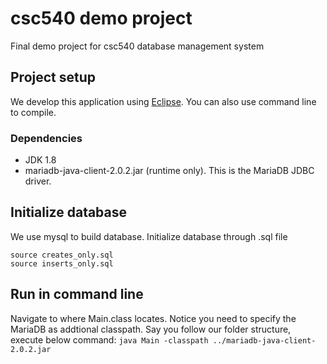 # csc540 demo project
Final demo project for csc540 database management system

## Project setup
We develop this application using [Eclipse](https://www.eclipse.org/downloads/). You can also use command line to compile.

### Dependencies
* JDK 1.8
* mariadb-java-client-2.0.2.jar (runtime only). This is the MariaDB JDBC driver. 

## Initialize database
We use mysql to build database. Initialize database through .sql file

    source creates_only.sql
    source inserts_only.sql

## Run in command line
Navigate to where Main.class locates. Notice you need to specify the MariaDB as addtional classpath. Say you follow our folder structure, execute below command:
`java Main -classpath ../mariadb-java-client-2.0.2.jar`
